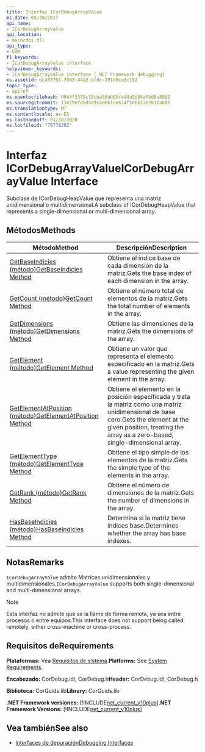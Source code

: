 ```yaml
---
title: Interfaz ICorDebugArrayValue
ms.date: 03/30/2017
api_name:
- ICorDebugArrayValue
api_location:
- mscordbi.dll
api_type:
- COM
f1_keywords:
- ICorDebugArrayValue interface
helpviewer_keywords:
- ICorDebugArrayValue interface [.NET Framework debugging]
ms.assetid: dc437751-7093-44e2-bfdc-191d9ce3c192
topic_type:
- apiref
ms.openlocfilehash: 0944f3379c18cba56ab65fe40a5b94a64d8a8991
ms.sourcegitcommit: 13e79efdbd589cad6b1de634f5d6b1262b12ab01
ms.translationtype: MT
ms.contentlocale: es-ES
ms.lasthandoff: 01/28/2020
ms.locfileid: "76778202"
---
```

# <a name="icordebugarrayvalue-interface"></a><span data-ttu-id="2f110-102">Interfaz ICorDebugArrayValue</span><span class="sxs-lookup"><span data-stu-id="2f110-102">ICorDebugArrayValue Interface</span></span>

<span data-ttu-id="2f110-103">Subclase de ICorDebugHeapValue que representa una matriz unidimensional o multidimensional.</span><span class="sxs-lookup"><span data-stu-id="2f110-103">A subclass of ICorDebugHeapValue that represents a single-dimensional or multi-dimensional array.</span></span>  
  
## <a name="methods"></a><span data-ttu-id="2f110-104">Métodos</span><span class="sxs-lookup"><span data-stu-id="2f110-104">Methods</span></span>  
  
|<span data-ttu-id="2f110-105">Método</span><span class="sxs-lookup"><span data-stu-id="2f110-105">Method</span></span>|<span data-ttu-id="2f110-106">Descripción</span><span class="sxs-lookup"><span data-stu-id="2f110-106">Description</span></span>|  
|------------|-----------------|  
|[<span data-ttu-id="2f110-107">GetBaseIndicies (método)</span><span class="sxs-lookup"><span data-stu-id="2f110-107">GetBaseIndicies Method</span></span>](icordebugarrayvalue-getbaseindicies-method.md)|<span data-ttu-id="2f110-108">Obtiene el índice base de cada dimensión de la matriz.</span><span class="sxs-lookup"><span data-stu-id="2f110-108">Gets the base index of each dimension in the array.</span></span>|  
|[<span data-ttu-id="2f110-109">GetCount (método)</span><span class="sxs-lookup"><span data-stu-id="2f110-109">GetCount Method</span></span>](icordebugarrayvalue-getcount-method.md)|<span data-ttu-id="2f110-110">Obtiene el número total de elementos de la matriz.</span><span class="sxs-lookup"><span data-stu-id="2f110-110">Gets the total number of elements in the array.</span></span>|  
|[<span data-ttu-id="2f110-111">GetDimensions (método)</span><span class="sxs-lookup"><span data-stu-id="2f110-111">GetDimensions Method</span></span>](icordebugarrayvalue-getdimensions-method.md)|<span data-ttu-id="2f110-112">Obtiene las dimensiones de la matriz.</span><span class="sxs-lookup"><span data-stu-id="2f110-112">Gets the dimensions of the array.</span></span>|  
|[<span data-ttu-id="2f110-113">GetElement (método)</span><span class="sxs-lookup"><span data-stu-id="2f110-113">GetElement Method</span></span>](icordebugarrayvalue-getelement-method.md)|<span data-ttu-id="2f110-114">Obtiene un valor que representa el elemento especificado en la matriz.</span><span class="sxs-lookup"><span data-stu-id="2f110-114">Gets a value representing the given element in the array.</span></span>|  
|[<span data-ttu-id="2f110-115">GetElementAtPosition (método)</span><span class="sxs-lookup"><span data-stu-id="2f110-115">GetElementAtPosition Method</span></span>](icordebugarrayvalue-getelementatposition-method.md)|<span data-ttu-id="2f110-116">Obtiene el elemento en la posición especificada y trata la matriz como una matriz unidimensional de base cero.</span><span class="sxs-lookup"><span data-stu-id="2f110-116">Gets the element at the given position, treating the array as a zero-based, single-dimensional array.</span></span>|  
|[<span data-ttu-id="2f110-117">GetElementType (método)</span><span class="sxs-lookup"><span data-stu-id="2f110-117">GetElementType Method</span></span>](icordebugarrayvalue-getelementtype-method.md)|<span data-ttu-id="2f110-118">Obtiene el tipo simple de los elementos de la matriz.</span><span class="sxs-lookup"><span data-stu-id="2f110-118">Gets the simple type of the elements in the array.</span></span>|  
|[<span data-ttu-id="2f110-119">GetRank (método)</span><span class="sxs-lookup"><span data-stu-id="2f110-119">GetRank Method</span></span>](icordebugarrayvalue-getrank-method.md)|<span data-ttu-id="2f110-120">Obtiene el número de dimensiones de la matriz.</span><span class="sxs-lookup"><span data-stu-id="2f110-120">Gets the number of dimensions in the array.</span></span>|  
|[<span data-ttu-id="2f110-121">HasBaseIndicies (método)</span><span class="sxs-lookup"><span data-stu-id="2f110-121">HasBaseIndicies Method</span></span>](icordebugarrayvalue-hasbaseindicies-method.md)|<span data-ttu-id="2f110-122">Determina si la matriz tiene índices base.</span><span class="sxs-lookup"><span data-stu-id="2f110-122">Determines whether the array has base indexes.</span></span>|  
  
## <a name="remarks"></a><span data-ttu-id="2f110-123">Notas</span><span class="sxs-lookup"><span data-stu-id="2f110-123">Remarks</span></span>  
 <span data-ttu-id="2f110-124">`ICorDebugArrayValue` admite Matrices unidimensionales y multidimensionales.</span><span class="sxs-lookup"><span data-stu-id="2f110-124">`ICorDebugArrayValue` supports both single-dimensional and multi-dimensional arrays.</span></span>  
  
> [!NOTE]
> <span data-ttu-id="2f110-125">Esta interfaz no admite que se la llame de forma remota, ya sea entre procesos o entre equipos.</span><span class="sxs-lookup"><span data-stu-id="2f110-125">This interface does not support being called remotely, either cross-machine or cross-process.</span></span>  
  
## <a name="requirements"></a><span data-ttu-id="2f110-126">Requisitos de</span><span class="sxs-lookup"><span data-stu-id="2f110-126">Requirements</span></span>  
 <span data-ttu-id="2f110-127">**Plataformas:** Vea [Requisitos de sistema](../../../../docs/framework/get-started/system-requirements.md).</span><span class="sxs-lookup"><span data-stu-id="2f110-127">**Platforms:** See [System Requirements](../../../../docs/framework/get-started/system-requirements.md).</span></span>  
  
 <span data-ttu-id="2f110-128">**Encabezado:** CorDebug.idl, CorDebug.h</span><span class="sxs-lookup"><span data-stu-id="2f110-128">**Header:** CorDebug.idl, CorDebug.h</span></span>  
  
 <span data-ttu-id="2f110-129">**Biblioteca:** CorGuids.lib</span><span class="sxs-lookup"><span data-stu-id="2f110-129">**Library:** CorGuids.lib</span></span>  
  
 <span data-ttu-id="2f110-130">**.NET Framework versiones:** [!INCLUDE[net_current_v10plus](../../../../includes/net-current-v10plus-md.md)]</span><span class="sxs-lookup"><span data-stu-id="2f110-130">**.NET Framework Versions:** [!INCLUDE[net_current_v10plus](../../../../includes/net-current-v10plus-md.md)]</span></span>  
  
## <a name="see-also"></a><span data-ttu-id="2f110-131">Vea también</span><span class="sxs-lookup"><span data-stu-id="2f110-131">See also</span></span>

- [<span data-ttu-id="2f110-132">Interfaces de depuración</span><span class="sxs-lookup"><span data-stu-id="2f110-132">Debugging Interfaces</span></span>](debugging-interfaces.md)
